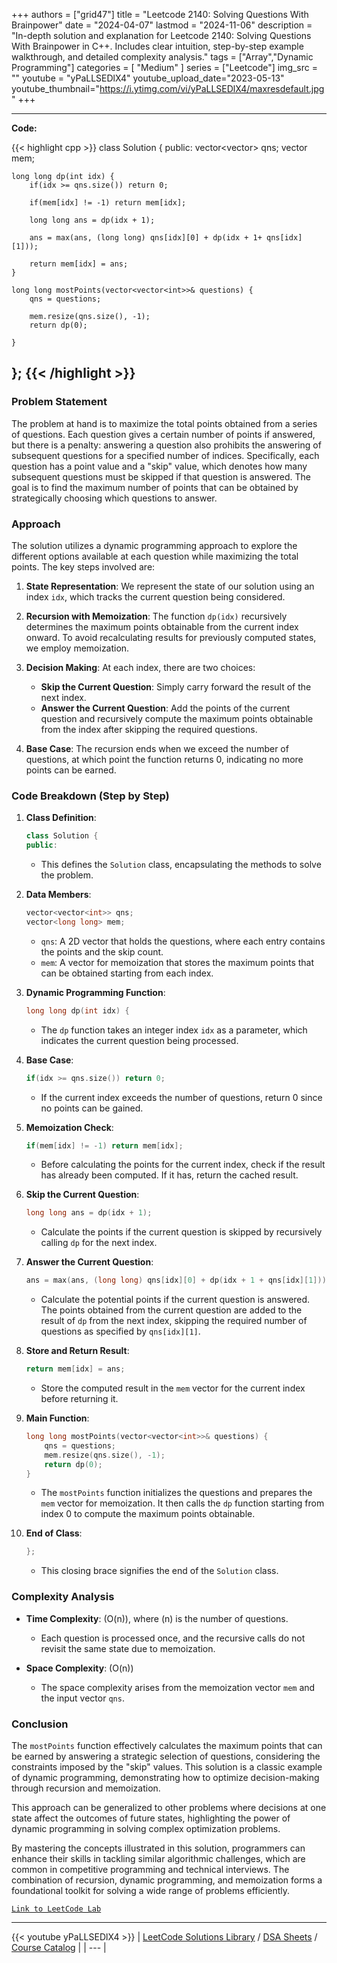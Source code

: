 
+++
authors = ["grid47"]
title = "Leetcode 2140: Solving Questions With Brainpower"
date = "2024-04-07"
lastmod = "2024-11-06"
description = "In-depth solution and explanation for Leetcode 2140: Solving Questions With Brainpower in C++. Includes clear intuition, step-by-step example walkthrough, and detailed complexity analysis."
tags = ["Array","Dynamic Programming"]
categories = [
    "Medium"
]
series = ["Leetcode"]
img_src = ""
youtube = "yPaLLSEDlX4"
youtube_upload_date="2023-05-13"
youtube_thumbnail="https://i.ytimg.com/vi/yPaLLSEDlX4/maxresdefault.jpg"
+++



---
**Code:**

{{< highlight cpp >}}
class Solution {
public:
    vector<vector<int>> qns;
    vector<long long> mem;
    
    long long dp(int idx) {
        if(idx >= qns.size()) return 0;
        
        if(mem[idx] != -1) return mem[idx];
        
        long long ans = dp(idx + 1);
        
        ans = max(ans, (long long) qns[idx][0] + dp(idx + 1+ qns[idx][1]));
        
        return mem[idx] = ans;
    }
    
    long long mostPoints(vector<vector<int>>& questions) {
        qns = questions;
        
        mem.resize(qns.size(), -1);
        return dp(0);
        
    }
};
{{< /highlight >}}
---

### Problem Statement

The problem at hand is to maximize the total points obtained from a series of questions. Each question gives a certain number of points if answered, but there is a penalty: answering a question also prohibits the answering of subsequent questions for a specified number of indices. Specifically, each question has a point value and a "skip" value, which denotes how many subsequent questions must be skipped if that question is answered. The goal is to find the maximum number of points that can be obtained by strategically choosing which questions to answer.

### Approach

The solution utilizes a dynamic programming approach to explore the different options available at each question while maximizing the total points. The key steps involved are:

1. **State Representation**: We represent the state of our solution using an index `idx`, which tracks the current question being considered.

2. **Recursion with Memoization**: The function `dp(idx)` recursively determines the maximum points obtainable from the current index onward. To avoid recalculating results for previously computed states, we employ memoization.

3. **Decision Making**: At each index, there are two choices:
   - **Skip the Current Question**: Simply carry forward the result of the next index.
   - **Answer the Current Question**: Add the points of the current question and recursively compute the maximum points obtainable from the index after skipping the required questions.

4. **Base Case**: The recursion ends when we exceed the number of questions, at which point the function returns 0, indicating no more points can be earned.

### Code Breakdown (Step by Step)

1. **Class Definition**:
   ```cpp
   class Solution {
   public:
   ```
   - This defines the `Solution` class, encapsulating the methods to solve the problem.

2. **Data Members**:
   ```cpp
   vector<vector<int>> qns;
   vector<long long> mem;
   ```
   - `qns`: A 2D vector that holds the questions, where each entry contains the points and the skip count.
   - `mem`: A vector for memoization that stores the maximum points that can be obtained starting from each index.

3. **Dynamic Programming Function**:
   ```cpp
   long long dp(int idx) {
   ```
   - The `dp` function takes an integer index `idx` as a parameter, which indicates the current question being processed.

4. **Base Case**:
   ```cpp
   if(idx >= qns.size()) return 0;
   ```
   - If the current index exceeds the number of questions, return 0 since no points can be gained.

5. **Memoization Check**:
   ```cpp
   if(mem[idx] != -1) return mem[idx];
   ```
   - Before calculating the points for the current index, check if the result has already been computed. If it has, return the cached result.

6. **Skip the Current Question**:
   ```cpp
   long long ans = dp(idx + 1);
   ```
   - Calculate the points if the current question is skipped by recursively calling `dp` for the next index.

7. **Answer the Current Question**:
   ```cpp
   ans = max(ans, (long long) qns[idx][0] + dp(idx + 1 + qns[idx][1]));
   ```
   - Calculate the potential points if the current question is answered. The points obtained from the current question are added to the result of `dp` from the next index, skipping the required number of questions as specified by `qns[idx][1]`.

8. **Store and Return Result**:
   ```cpp
   return mem[idx] = ans;
   ```
   - Store the computed result in the `mem` vector for the current index before returning it.

9. **Main Function**:
   ```cpp
   long long mostPoints(vector<vector<int>>& questions) {
       qns = questions;
       mem.resize(qns.size(), -1);
       return dp(0);
   }
   ```
   - The `mostPoints` function initializes the questions and prepares the `mem` vector for memoization. It then calls the `dp` function starting from index 0 to compute the maximum points obtainable.

10. **End of Class**:
    ```cpp
    };
    ```
    - This closing brace signifies the end of the `Solution` class.

### Complexity Analysis

- **Time Complexity**: \(O(n)\), where \(n\) is the number of questions.
  - Each question is processed once, and the recursive calls do not revisit the same state due to memoization.

- **Space Complexity**: \(O(n)\)
  - The space complexity arises from the memoization vector `mem` and the input vector `qns`.

### Conclusion

The `mostPoints` function effectively calculates the maximum points that can be earned by answering a strategic selection of questions, considering the constraints imposed by the "skip" values. This solution is a classic example of dynamic programming, demonstrating how to optimize decision-making through recursion and memoization.

This approach can be generalized to other problems where decisions at one state affect the outcomes of future states, highlighting the power of dynamic programming in solving complex optimization problems.

By mastering the concepts illustrated in this solution, programmers can enhance their skills in tackling similar algorithmic challenges, which are common in competitive programming and technical interviews. The combination of recursion, dynamic programming, and memoization forms a foundational toolkit for solving a wide range of problems efficiently.

[`Link to LeetCode Lab`](https://leetcode.com/problems/solving-questions-with-brainpower/description/)

---
{{< youtube yPaLLSEDlX4 >}}
| [LeetCode Solutions Library](https://grid47.xyz/leetcode/) / [DSA Sheets](https://grid47.xyz/sheets/) / [Course Catalog](https://grid47.xyz/courses/) |
| --- |
